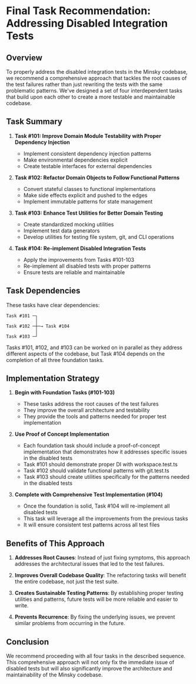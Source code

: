 # Final Task Recommendation: Addressing Disabled Integration Tests

## Overview

To properly address the disabled integration tests in the Minsky codebase, we recommend a comprehensive approach that tackles the root causes of the test failures rather than just rewriting the tests with the same problematic patterns. We've designed a set of four interdependent tasks that build upon each other to create a more testable and maintainable codebase.

## Task Summary

1. **Task #101: Improve Domain Module Testability with Proper Dependency Injection**

   - Implement consistent dependency injection patterns
   - Make environmental dependencies explicit
   - Create testable interfaces for external dependencies

2. **Task #102: Refactor Domain Objects to Follow Functional Patterns**

   - Convert stateful classes to functional implementations
   - Make side effects explicit and pushed to the edges
   - Implement immutable patterns for state management

3. **Task #103: Enhance Test Utilities for Better Domain Testing**

   - Create standardized mocking utilities
   - Implement test data generators
   - Develop utilities for testing file system, git, and CLI operations

4. **Task #104: Re-implement Disabled Integration Tests**
   - Apply the improvements from Tasks #101-103
   - Re-implement all disabled tests with proper patterns
   - Ensure tests are reliable and maintainable

## Task Dependencies

These tasks have clear dependencies:

```
Task #101 ─┐
           │
Task #102 ─┼─→ Task #104
           │
Task #103 ─┘
```

Tasks #101, #102, and #103 can be worked on in parallel as they address different aspects of the codebase, but Task #104 depends on the completion of all three foundation tasks.

## Implementation Strategy

1. **Begin with Foundation Tasks (#101-103)**

   - These tasks address the root causes of the test failures
   - They improve the overall architecture and testability
   - They provide the tools and patterns needed for proper test implementation

2. **Use Proof of Concept Implementation**

   - Each foundation task should include a proof-of-concept implementation that demonstrates how it addresses specific issues in the disabled tests
   - Task #101 should demonstrate proper DI with workspace.test.ts
   - Task #102 should validate functional patterns with git.test.ts
   - Task #103 should create utilities specifically for the patterns needed in the disabled tests

3. **Complete with Comprehensive Test Implementation (#104)**
   - Once the foundation is solid, Task #104 will re-implement all disabled tests
   - This task will leverage all the improvements from the previous tasks
   - It will ensure consistent test patterns across all test files

## Benefits of This Approach

1. **Addresses Root Causes**: Instead of just fixing symptoms, this approach addresses the architectural issues that led to the test failures.

2. **Improves Overall Codebase Quality**: The refactoring tasks will benefit the entire codebase, not just the test suite.

3. **Creates Sustainable Testing Patterns**: By establishing proper testing utilities and patterns, future tests will be more reliable and easier to write.

4. **Prevents Recurrence**: By fixing the underlying issues, we prevent similar problems from occurring in the future.

## Conclusion

We recommend proceeding with all four tasks in the described sequence. This comprehensive approach will not only fix the immediate issue of disabled tests but will also significantly improve the architecture and maintainability of the Minsky codebase.
